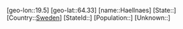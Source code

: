 ﻿---
location: [64.33,19.5]
type: City
tags:
- geo/City


SpocWebEntityId: 31067
isDeleted: false
confidential: public

---
[geo-lon::19.5]
[geo-lat::64.33]
[name::Haellnaes]
[State::]
[Country::[Sweden](geo/Continent/Europe/Sweden.md)]
[StateId::]
[Population::]
[Unknown::]

